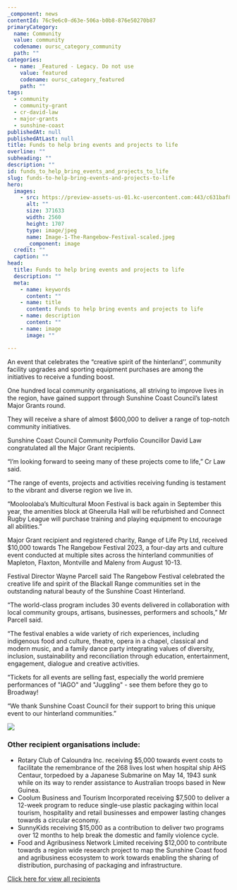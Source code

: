 ```yaml
---
_component: news
contentId: 76c9e6c0-d63e-506a-b0b8-876e50270b87
primaryCategory:
  name: Community
  value: community
  codename: oursc_category_community
  path: ""
categories:
  - name: _Featured - Legacy. Do not use
    value: featured
    codename: oursc_category_featured
    path: ""
tags:
  - community
  - community-grant
  - cr-david-law
  - major-grants
  - sunshine-coast
publishedAt: null
publishedAtLast: null
title: Funds to help bring events and projects to life
overline: ""
subheading: ""
description: ""
id: funds_to_help_bring_events_and_projects_to_life
slug: funds-to-help-bring-events-and-projects-to-life
hero:
  images:
    - src: https://preview-assets-us-01.kc-usercontent.com:443/c631baf8-1b46-001f-580c-d0001b68b4a8/78a550ae-d33d-4c1b-8428-7808734b5f71/Image-1-The-Rangebow-Festival-scaled.jpeg
      alt: ""
      size: 371633
      width: 2560
      height: 1707
      type: image/jpeg
      name: Image-1-The-Rangebow-Festival-scaled.jpeg
      _component: image
  credit: ""
  caption: ""
head:
  title: Funds to help bring events and projects to life
  description: ""
  meta:
    - name: keywords
      content: ""
    - name: title
      content: Funds to help bring events and projects to life
    - name: description
      content: ""
    - name: image
      image: ""

---
```

An event that celebrates the “creative spirit of the hinterland’’, community facility upgrades and sporting equipment purchases are among the initiatives to receive a funding boost.

One hundred local community organisations, all striving to improve lives in the region, have gained support through Sunshine Coast Council’s latest Major Grants round.

They will receive a share of almost $600,000 to deliver a range of top-notch community initiatives.

Sunshine Coast Council Community Portfolio Councillor David Law congratulated all the Major Grant recipients.

“I’m looking forward to seeing many of these projects come to life,” Cr Law said.

“The range of events, projects and activities receiving funding is testament to the vibrant and diverse region we live in.

“Mooloolaba’s Multicultural Moon Festival is back again in September this year, the amenities block at Gheerulla Hall will be refurbished and Connect Rugby League will purchase training and playing equipment to encourage all abilities.”

Major Grant recipient and registered charity, Range of Life Pty Ltd, received $10,000 towards The Rangebow Festival 2023, a four-day arts and culture event conducted at multiple sites across the hinterland communities of Mapleton, Flaxton, Montville and Maleny from August 10-13.

Festival Director Wayne Parcell said The Rangebow Festival celebrated the creative life and spirit of the Blackall Range communities set in the outstanding natural beauty of the Sunshine Coast Hinterland.

“The world-class program includes 30 events delivered in collaboration with local community groups, artisans, businesses, performers and schools,” Mr Parcell said.

“The festival enables a wide variety of rich experiences, including indigenous food and culture, theatre, opera in a chapel, classical and modern music, and a family dance party integrating values of diversity, inclusion, sustainability and reconciliation through education, entertainment, engagement, dialogue and creative activities. 

“Tickets for all events are selling fast, especially the world premiere performances of "IAGO" and "Juggling" - see them before they go to Broadway!

“We thank Sunshine Coast Council for their support to bring this unique event to our hinterland communities.”

![](https://preview-assets-us-01.kc-usercontent.com:443/c631baf8-1b46-001f-580c-d0001b68b4a8/4758c030-440e-4b39-a7e3-2733c648c21a/Image-2-The-Rangebow-Festival-683x1024.jpg)

### Other recipient organisations include:

*   Rotary Club of Caloundra Inc. receiving $5,000 towards event costs to facilitate the remembrance of the 268 lives lost when hospital ship AHS Centaur, torpedoed by a Japanese Submarine on May 14, 1943 sunk while on its way to render assistance to Australian troops based in New Guinea.
*   Coolum Business and Tourism Incorporated receiving $7,500 to deliver a 12-week program to reduce single-use plastic packaging within local tourism, hospitality and retail businesses and empower lasting changes towards a circular economy.
*   SunnyKids receiving $15,000 as a contribution to deliver two programs over 12 months to help break the domestic and family violence cycle.
*   Food and Agribusiness Network Limited receiving $12,000 to contribute towards a region wide research project to map the Sunshine Coast food and agribusiness ecosystem to work towards enabling the sharing of distribution, purchasing of packaging and infrastructure.

[Click here for view all recipients](https://www.sunshinecoast.qld.gov.au/living-and-community/grants-and-funding/grants-programs/major-grants)
